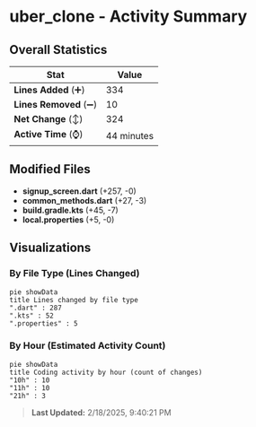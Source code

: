 # uber_clone - Activity Summary 

## Overall Statistics

| Stat                   | Value                                                             |
| ---------------------- | ----------------------------------------------------------------- |
| **Lines Added** (➕)   | 334                                          |
| **Lines Removed** (➖) | 10                                        |
| **Net Change** (↕)    | 324                |
| **Active Time** (⌚)   | 44 minutes |


## Modified Files
- **signup_screen.dart** (+257, -0)
- **common_methods.dart** (+27, -3)
- **build.gradle.kts** (+45, -7)
- **local.properties** (+5, -0)

## Visualizations

### By File Type (Lines Changed)

```mermaid
pie showData
title Lines changed by file type
".dart" : 287
".kts" : 52
".properties" : 5
```

### By Hour (Estimated Activity Count)

```mermaid
pie showData
title Coding activity by hour (count of changes)
"10h" : 10
"11h" : 10
"21h" : 3
```


> **Last Updated:** 2/18/2025, 9:40:21 PM